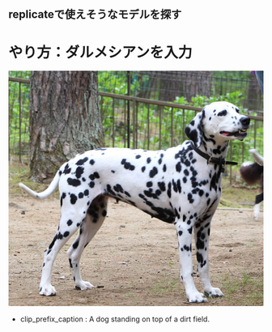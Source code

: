 ## replicateで使えそうなモデルを探す
# やり方：ダルメシアンを入力
![ダルメシアン](img/dal.jpg "入力画像")
* clip_prefix_caption : A dog standing on top of a dirt field.
